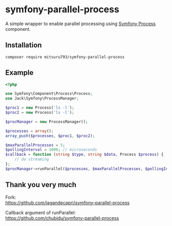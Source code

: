 # symfony-parallel-process

A simple wrapper to enable parallel processing using [Symfony Process](http://symfony.com/doc/current/components/process.html) component.

## Installation

`composer require mitsuru793/symfony-parallel-process`

## Example

```php
<?php

use Symfony\Component\Process\Process;
use Jack\Symfony\ProcessManager;

$proc1 = new Process('ls -l');
$proc2 = new Process('ls -l');

$procManager = new ProcessManager();

$processes = array();
array_push($processes, $proc1, $proc2);

$maxParallelProcesses = 5;
$pollingInterval = 1000; // microseconds
$callback = function (string $type, string $data, Process $process) {
    // do streaming
};
$procManager->runParallel($processes, $maxParallelProcesses, $pollingInterval, $callback);
```

## Thank you very much

Fork:  
https://github.com/jagandecapri/symfony-parallel-process

Callback argument of runParallel:   
https://github.com/chubidu/symfony-parallel-process
